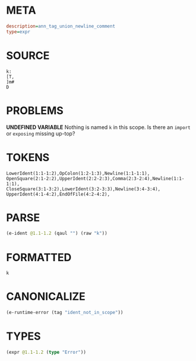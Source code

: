 # META
~~~ini
description=ann_tag_union_newline_comment
type=expr
~~~
# SOURCE
~~~roc
k:
[T,
]m#
D
~~~
# PROBLEMS
**UNDEFINED VARIABLE**
Nothing is named `k` in this scope.
Is there an `import` or `exposing` missing up-top?

# TOKENS
~~~zig
LowerIdent(1:1-1:2),OpColon(1:2-1:3),Newline(1:1-1:1),
OpenSquare(2:1-2:2),UpperIdent(2:2-2:3),Comma(2:3-2:4),Newline(1:1-1:1),
CloseSquare(3:1-3:2),LowerIdent(3:2-3:3),Newline(3:4-3:4),
UpperIdent(4:1-4:2),EndOfFile(4:2-4:2),
~~~
# PARSE
~~~clojure
(e-ident @1.1-1.2 (qaul "") (raw "k"))
~~~
# FORMATTED
~~~roc
k
~~~
# CANONICALIZE
~~~clojure
(e-runtime-error (tag "ident_not_in_scope"))
~~~
# TYPES
~~~clojure
(expr @1.1-1.2 (type "Error"))
~~~
